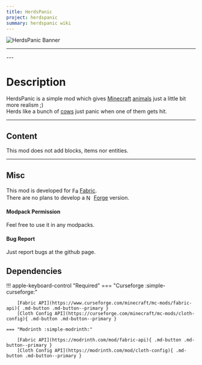 ```yaml
---
title: HerdsPanic
project: herdspanic
summary: herdspanic wiki
---
```

<script src="/wiki/javascripts/data.js"></script>
<script src="/wiki/javascripts/sidebar.js" id="herdspanic"></script>

![HerdsPanic Banner](/wiki/assets/general/banner/herdspanicbanner.png)

---
<div id="showcase-gallery" modid="herdspanic" image_1="herdspanic_image_1" image_2="herdspanic_image_2" image_3="herdspanic_image_3"></div>
<script src="/wiki/javascripts/showcase.js"></script>
---

# Description
HerdsPanic is a simple mod which gives [Minecraft](https://www.minecraft.net/en-us) [animals](https://minecraft.wiki/w/Animal) just a little bit more realism ;)  
Herds like a bunch of [cows](https://minecraft.wiki/w/Cow) just panic when one of them gets hit.

---
## Content
This mod does not add blocks, items nor entities.  
  
---
## Misc
This mod is developed for <img src="https://fabricmc.net/assets/logo.png" alt="Fabric" width="16" height="16" style="position: relative; top: 3px;"> [Fabric](https://fabricmc.net/).  
There are no plans to develop a <img src="https://neoforged.net/img/authors/neoforged.png" alt="NeoForged" width="16" height="16" style="position: relative; top: 3px;"> [Forge](https://neoforged.net/) version.  

#### Modpack Permission
Feel free to use it in any modpacks.  

#### Bug Report
Just report bugs at the github page.  

## Dependencies

!!! apple-keyboard-control "Required"
    === "Curseforge :simple-curseforge:"

        [Fabric API](https://www.curseforge.com/minecraft/mc-mods/fabric-api){ .md-button .md-button--primary }
        [Cloth Config API](https://curseforge.com/minecraft/mc-mods/cloth-config){ .md-button .md-button--primary }

    === "Modrinth :simple-modrinth:"

        [Fabric API](https://modrinth.com/mod/fabric-api){ .md-button .md-button--primary }
        [Cloth Config API](https://modrinth.com/mod/cloth-config){ .md-button .md-button--primary }
